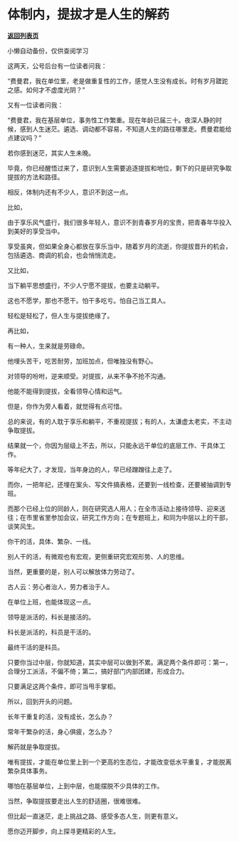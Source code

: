 # 体制内，提拔才是人生的解药

[**返回列表页**](/gzh/费曼的小茶馆)

小懒自动备份，仅供查阅学习

这两天，公号后台有一位读者问我：

  

“费曼君，我在单位里，老是做重复性的工作，感觉人生没有成长。时有岁月蹉跎之感。如何才不虚度光阴？”

  

又有一位读者问我：

  

“费曼君，我在基层单位，事务性工作繁重。现在年龄已届三十。夜深人静的时候，感到人生迷茫。遴选、调动都不容易，不知道人生的路往哪里走。费曼君能给点建议吗？”

  

若你感到迷茫，其实人生未晚。

  

毕竟，你已经醒悟过来了，意识到人生需要追逐提拔和地位，剩下的只是研究争取提拔的方法和路径。

  

相反，体制内还有不少人，意识不到这一点。

  

比如，

  

由于享乐风气盛行，我们很多年轻人，意识不到青春岁月的宝贵，把青春年华投入到美好的享受当中。

  

享受虽爽，但如果全身心都放在享乐当中，随着岁月的流逝，你提拔晋升的机会，包括遴选、商调的机会，也会悄悄流走。

  

又比如，

  

当下躺平思想盛行，不少人宁愿不提拔，也要主动躺平。

  

这也不愿学，那也不愿干。怕干多吃亏。怕自己当工具人。

  

轻松是轻松了，但人生与提拔绝缘了。

  

再比如，

  

有一种人，生来就是劳碌命。

  

他埋头苦干，吃苦耐劳，加班加点，但唯独没有野心。

  

对领导的吩咐，逆来顺受。对提拔，从来不争不抢不沟通。

  

他能不能得到提拔，全看领导心情和运气。

  

但是，你作为旁人看着，就觉得有点可惜。

  

总的来说，有的人耽于享乐和躺平，不重视提拔；有的人，太谦虚太老实，不主动争取提拔。

  

结果就一个，你因为层级上不去，所以，只能永远干单位的底层工作、干具体工作。

  

等年纪大了，才发现，当年身边的人，早已经蹭蹭往上走了。

  

而你，一把年纪，还埋在案头、写文件搞表格，还要到一线检查，还要被抽调到专班。

  

而那个已经上位的同龄人，则在研究选人用人；在全市活动上接待领导、迎来送往；在市里省里参加会议，研究工作方向；在专题班上，和同为中层以上的干部，谈笑风生。

  

你干的活，具体、繁杂、一线。

  

别人干的活，有微观也有宏观，更侧重研究宏观形势、人的思维。

  

当然，更重要的是，别人可以解放体力劳动了。

  

古人云：劳心者治人，劳力者治于人。

  

在单位上班，也能体现这一点。

  

领导是派活的，科长是接活的。

  

科长是派活的，科员是干活的。

  

最终干活的是科员。

  

只要你当过中层，你就知道，其实中层可以做到不累。满足两个条件即可：第一，合理分工派活，不偏不倚；第二，搞好部门内部团建，形成合力。

  

只要满足这两个条件，即可当甩手掌柜。

  

所以，回到开头的问题。

  

长年干重复的活，没有成长，怎么办？

  

常年干繁杂的活，身心俱疲，怎么办？

  

解药就是争取提拔。

  

唯有提拔，才能在单位里上到一个更高的生态位，才能改变低水平重复，才能脱离繁杂具体事务。

  

哪怕在基层单位，上到中层，也能摆脱不少具体的工作。

  

当然，争取提拔要走出人生的舒适圈，很难很难。

  

但比起一直迷茫，走上挑战之路、感受多态人生，则更有意义。

  

愿你迈开脚步，向上探寻更精彩的人生。

